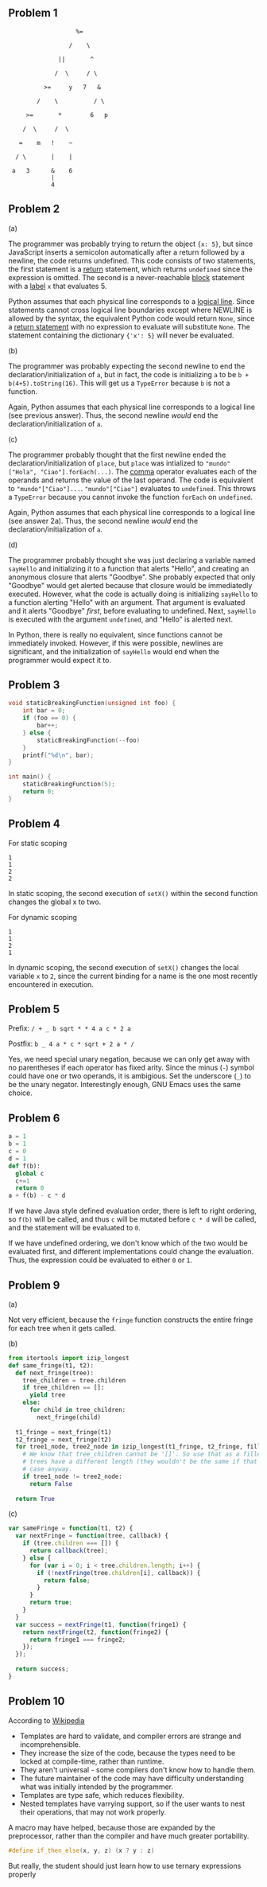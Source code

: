 ## Problem 1
```
                   %=

                 /    \

              ||       ^

             /  \     / \

          >=     y   7   &

        /    \          / \

     >=       *        6   p

    /  \     /  \

   =    m   !    ~

  / \       |    |

 a   3      &    6
            |
            4
```
## Problem 2

(a)

The programmer was probably trying to return the object `{x: 5}`, 
but since JavaScript inserts a semicolon automatically after a
return followed by a newline, the code returns undefined. This
code consists of two statements, the first statement is a [return](https://developer.mozilla.org/en-US/docs/Web/JavaScript/Reference/Statements/return) statement, which returns `undefined` since the expression is omitted. The second is a never-reachable [block](https://developer.mozilla.org/en-US/docs/Web/JavaScript/Reference/Statements/block) statement
with a [label](https://developer.mozilla.org/en-US/docs/Web/JavaScript/Reference/Statements/label) `x` that evaluates 5.

Python assumes that each physical line corresponds to a [logical line](https://docs.python.org/2/reference/lexical_analysis.html#logical-lines). Since statements cannot cross logical line boundaries except where NEWLINE is allowed by the syntax, the equivalent Python code would return `None`, since a [return statement](https://docs.python.org/2/reference/simple_stmts.html#the-return-statement) with no expression to evaluate will substitute `None`. The statement containing the dictionary `{'x': 5}` will never
be evaluated.

(b)

The programmer was probably expecting the second newline to end the
declaration/initialization of `a`, but in fact, the code is 
initializing `a` to be `b +
b(4+5).toString(16)`. This will get us a `TypeError` because `b` is not a
function.

Again, Python assumes that each physical line corresponds to a logical line (see previous answer). Thus, the second newline _would_ end the declaration/initialization of `a`.


(c)

The programmer probably thought that the first newline ended the
declaration/initialization of `place`, but `place` was intialized to
`"mundo"["Hola", "Ciao"].forEach(...)`. The [comma](https://developer.mozilla.org/en-US/docs/Web/JavaScript/Reference/Operators/Comma_Operator) operator evaluates each
of the operands and returns the value of the last operand. The code is
equivalent to `"mundo"["Ciao"]...`. `"mundo"["Ciao"]` evaluates to 
`undefined`. This throws a `TypeError` because you cannot invoke the
function `forEach` on `undefined`.  

Again, Python assumes that each physical line corresponds to a logical line (see answer 2a). Thus, the second newline _would_ end the declaration/initialization of `a`.


(d)

The programmer probably thought she was just declaring a variable named
`sayHello` and initializing it to a function that alerts "Hello", and 
creating an anonymous closure that alerts "Goodbye". She probably expected
that only "Goodbye" would get alerted because that closure would be
immediatedly executed. However, what the code is actually doing is initializing
`sayHello` to a function alerting "Hello" with an argument. That argument
is evaluated and it alerts "Goodbye" *first*, before evaluating to
undefined. Next, `sayHello` is executed with the argument `undefined`,
and "Hello" is alerted next. 

In Python, there is really no equivalent, since functions 
cannot be immediately invoked. However, if this were possible, newlines
are significant, and the initialization of `sayHello` would end when the
programmer would expect it to. 

## Problem 3 

```c
void staticBreakingFunction(unsigned int foo) {
    int bar = 0;
    if (foo == 0) {
        bar++;
    } else {
        staticBreakingFunction(--foo)
    }
    printf("%d\n", bar);
}

int main() {
    staticBreakingFunction(5);
    return 0;
}
```

## Problem 4

For static scoping
```
1
1
2
2
```
In static scoping, the second execution of `setX()` within the second function
changes the global x to two.

For dynamic scoping
```
1
1
2
1
```
In dynamic scoping, the second execution of `setX()` changes the local variable
`x` to `2`, since the current binding for a name is the one most recently
encountered in execution.

## Problem 5 

Prefix: `/ + _ b sqrt * * 4 a c * 2 a`

Postfix: `b _ 4 a * c * sqrt + 2 a * /`

Yes, we need special unary negation, because we can only get away with no
parentheses if each operator has fixed arity. Since the minus (`-`) symbol could
have one or two operands, it is ambigious. Set the underscore (`_`) to be the
unary negator. Interestingly enough, GNU Emacs uses the same choice. 

## Problem 6 

```python
a = 1
b = 1
c = 0
d = 1
def f(b):
  global c
  c+=1
  return 0
a + f(b) - c * d
```

If we have Java style defined evaluation order, there is left to right ordering, so `f(b)`
will be called, and thus `c` will be mutated before `c * d` will be called, and
the statement will be evaluated to `0`. 

If we have undefined ordering, we don't know which of the two would be evaluated
first, and different implementations could change the evaluation. Thus, the
expression could be evaluated to either `0` or `1`. 

## Problem 9
 
(a)

Not very efficient, because the `fringe` function constructs the entire
fringe for each tree when it gets called. 

(b)
 
```python
from itertools import izip_longest
def same_fringe(t1, t2):
  def next_fringe(tree):
    tree_children = tree.children
    if tree_children == []:
      yield tree
    else:
      for child in tree_children:
        next_fringe(child)
  
  t1_fringe = next_fringe(t1)
  t2_fringe = next_fringe(t2)
  for tree1_node, tree2_node in izip_longest(t1_fringe, t2_fringe, fillvalue=[]):
    # We know that tree_children cannot be '[]'. So use that as a filler if the
    # trees have a different length (they wouldn't be the same if that were the
    # case anyway.
    if tree1_node != tree2_node:
      return False
  
  return True
```

(c)

```javascript
var sameFringe = function(t1, t2) {
  var nextFringe = function(tree, callback) {
    if (tree.children === []) {
      return callback(tree);
    } else {
      for (var i = 0; i < tree.children.length; i++) {
        if (!nextFringe(tree.children[i], callback)) {
          return false;
        }
      }
      return true;
    }
  }
  var success = nextFringe(t1, function(fringe1) {
    return nextFringe(t2, function(fringe2) {
      return fringe1 === fringe2;
    });
  });
  
  return success;
}
```

## Problem 10

According to [Wikipedia](https://en.wikipedia.org/wiki/Template_(C%2B%2B)#Advantages_and_disadvantages)

* Templates are hard to validate, and compiler errors are strange and incomprehensible.
* They increase the size of the code, because the types need to be locked at compile-time, rather than runtime.
* They aren't universal - some compilers don't know how to handle them. 
* The future maintainer of the code may have difficulty understanding what was initially intended by the programmer. 
* Templates are type safe, which reduces flexibility. 
* Nested templates have varrying support, so if the user wants to nest their operations, that may not work properly. 

A macro may have helped, because those are expanded by the preprocessor, rather than the compiler and have much greater portability.

```c++
#define if_then_else(x, y, z) (x ? y : z)
```

But really, the student should just learn how to use ternary expressions properly

